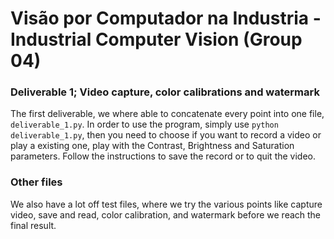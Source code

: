 # Visão por Computador na Industria - Industrial Computer Vision (Group 04)

### Deliverable 1; Video capture, color calibrations and watermark

The first deliverable, we where able to concatenate every point into one file, ``` deliverable_1.py ```.
In order to use the program, simply use ``` python deliverable_1.py ```, then you need to choose if you want to record a video or play a existing one, play with the Contrast, Brightness and Saturation parameters. 
Follow the instructions to save the record or to quit the video.

### Other files
We also have a lot off test files, where we try the various points like capture video, save and read, color calibration, and watermark before we reach the final result. 